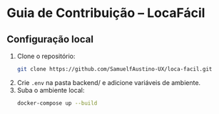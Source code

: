 # Guia de Contribuição – LocaFácil

## Configuração local

1. Clone o repositório:
   ```bash
   git clone https://github.com/SamuelfAustino-UX/loca-facil.git
   ```
2. Crie `.env` na pasta backend/ e adicione variáveis de ambiente.
3. Suba o ambiente local:
   ```bash
   docker-compose up --build
   ```
